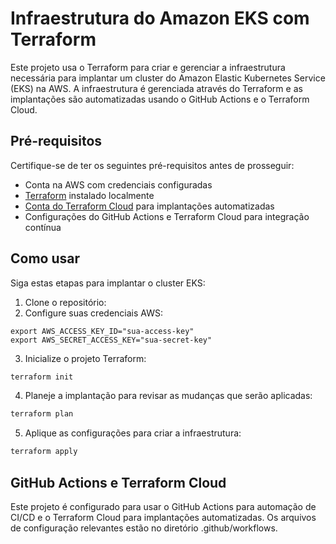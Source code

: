 # Infraestrutura do Amazon EKS com Terraform

Este projeto usa o Terraform para criar e gerenciar a infraestrutura necessária para implantar um cluster do Amazon Elastic Kubernetes Service (EKS) na AWS. A infraestrutura é gerenciada através do Terraform e as implantações são automatizadas usando o GitHub Actions e o Terraform Cloud.

## Pré-requisitos

Certifique-se de ter os seguintes pré-requisitos antes de prosseguir:

- Conta na AWS com credenciais configuradas
- [Terraform](https://www.terraform.io/downloads.html) instalado localmente
- [Conta do Terraform Cloud](https://app.terraform.io/signup) para implantações automatizadas
- Configurações do GitHub Actions e Terraform Cloud para integração contínua

## Como usar

Siga estas etapas para implantar o cluster EKS:

1. Clone o repositório:
2. Configure suas credenciais AWS:
  ```
  export AWS_ACCESS_KEY_ID="sua-access-key"  
  export AWS_SECRET_ACCESS_KEY="sua-secret-key"
  ```
3. Inicialize o projeto Terraform:

```bash
terraform init
```
4. Planeje a implantação para revisar as mudanças que serão aplicadas:

```bash
terraform plan
```

5. Aplique as configurações para criar a infraestrutura:

```bash
terraform apply
```

## GitHub Actions e Terraform Cloud

Este projeto é configurado para usar o GitHub Actions para automação de CI/CD e o Terraform Cloud para implantações automatizadas. Os arquivos de configuração relevantes estão no diretório .github/workflows.
